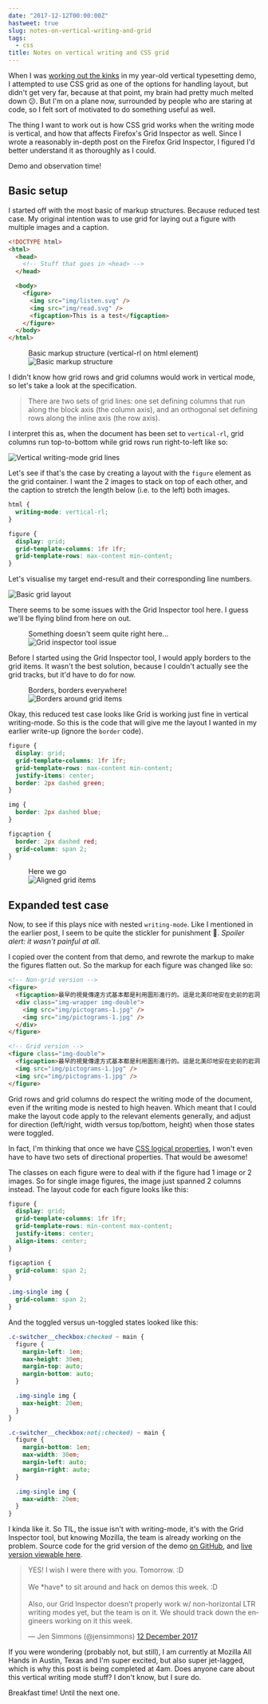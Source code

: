 ```yaml
---
date: "2017-12-12T00:00:00Z"
hastweet: true
slug: notes-on-vertical-writing-and-grid
tags:
  - css
title: Notes on vertical writing and CSS grid
---
```


When I was [working out the kinks](/blog/vertical-typesetting-revisited/) in my year-old vertical typesetting demo, I attempted to use CSS grid as one of the options for handling layout, but didn't get very far, because at that point, my brain had pretty much melted down <span class="emoji" role="img" tabindex="0" aria-label="confused face">&#x1F615;</span>. But I'm on a plane now, surrounded by people who are staring at code, so I felt sort of motivated to do something useful as well.

The thing I want to work out is how CSS grid works when the writing mode is vertical, and how that affects Firefox's Grid Inspector as well. Since I wrote a reasonably in-depth post on the Firefox Grid Inspector, I figured I'd better understand it as thoroughly as I could.

Demo and observation time!

## Basic setup

I started off with the most basic of markup structures. Because reduced test case. My original intention was to use grid for laying out a figure with multiple images and a caption.

```html
<!DOCTYPE html>
<html>
  <head>
    <!-- Stuff that goes in <head> -->
  </head>

  <body>
    <figure>
      <img src="img/listen.svg" />
      <img src="img/read.svg" />
      <figcaption>This is a test</figcaption>
    </figure>
  </body>
</html>
```

<figure>
    <figcaption>Basic markup structure (vertical-rl on html element)</figcaption>
    <img srcset="/images/posts/grid-vertical/markup-480.jpg 480w, /images/posts/grid-vertical/markup-640.jpg 640w, /images/posts/grid-vertical/markup-960.jpg 960w, /images/posts/grid-vertical/markup-1280.jpg 1280w" sizes="(max-width: 400px) 100vw, (max-width: 960px) 75vw, 640px" src="/images/posts/grid-vertical/markup-640.jpg" alt="Basic markup structure" />
</figure>

I didn't know how grid rows and grid columns would work in vertical mode, so let's take a look at the specification.

> There are two sets of grid lines: one set defining columns that run along the block axis (the column axis), and an orthogonal set defining rows along the inline axis (the row axis).

I interpret this as, when the document has been set to `vertical-rl`, grid columns run top-to-bottom while grid rows run right-to-left like so:

<img style="max-height:15em;" src="/images/posts/grid-vertical/grid-lines.svg" alt="Vertical writing-mode grid lines" />

Let's see if that's the case by creating a layout with the `figure` element as the grid container. I want the 2 images to stack on top of each other, and the caption to stretch the length below (i.e. to the left) both images.

```css
html {
  writing-mode: vertical-rl;
}

figure {
  display: grid;
  grid-template-columns: 1fr 1fr;
  grid-template-rows: max-content min-content;
}
```

Let's visualise my target end-result and their corresponding line numbers.

<img style="max-height:15em;" src="/images/posts/grid-vertical/simple.svg" alt="Basic grid layout" />

There seems to be some issues with the Grid Inspector tool here. I guess we'll be flying blind from here on out.

<figure>
    <figcaption>Something doesn't seem quite right here...</figcaption>
    <img srcset="/images/posts/grid-vertical/problem-480.jpg 480w, /images/posts/grid-vertical/problem-640.jpg 640w, /images/posts/grid-vertical/problem-960.jpg 960w, /images/posts/grid-vertical/problem-1280.jpg 1280w" sizes="(max-width: 400px) 100vw, (max-width: 960px) 75vw, 640px" src="/images/posts/grid-vertical/problem-640.jpg" alt="Grid inspector tool issue" />
</figure>

Before I started using the Grid Inspector tool, I would apply borders to the grid items. It wasn't the best solution, because I couldn't actually see the grid tracks, but it'd have to do for now.

<figure>
    <figcaption>Borders, borders everywhere!</figcaption>
    <img srcset="/images/posts/grid-vertical/borders-480.jpg 480w, /images/posts/grid-vertical/borders-640.jpg 640w, /images/posts/grid-vertical/borders-960.jpg 960w, /images/posts/grid-vertical/borders-1280.jpg 1280w" sizes="(max-width: 400px) 100vw, (max-width: 960px) 75vw, 640px" src="/images/posts/grid-vertical/borders-640.jpg" alt="Borders around grid items" />
</figure>

Okay, this reduced test case looks like Grid is working just fine in vertical writing-mode. So this is the code that will give me the layout I wanted in my earlier write-up (ignore the `border` code).

```css
figure {
  display: grid;
  grid-template-columns: 1fr 1fr;
  grid-template-rows: max-content min-content;
  justify-items: center;
  border: 2px dashed green;
}

img {
  border: 2px dashed blue;
}

figcaption {
  border: 2px dashed red;
  grid-column: span 2;
}
```

<figure>
    <figcaption>Here we go</figcaption>
    <img srcset="/images/posts/grid-vertical/aligned-480.png 480w, /images/posts/grid-vertical/aligned-640.png 640w, /images/posts/grid-vertical/aligned-960.png 960w, /images/posts/grid-vertical/aligned-1280.png 1280w" sizes="(max-width: 400px) 100vw, (max-width: 960px) 75vw, 640px" src="/images/posts/grid-vertical/aligned-640.png" alt="Aligned grid items" />
</figure>

## Expanded test case

Now, to see if this plays nice with nested `writing-mode`. Like I mentioned in the earlier post, I seem to be quite the stickler for punishment <span class="emoji" role="img" tabindex="0" aria-label="person shrugging">&#x1F937;</span>. _Spoiler alert: it wasn't painful at all._

I copied over the content from that demo, and rewrote the markup to make the figures flatten out. So the markup for each figure was changed like so:

```html
<!-- Non-grid version -->
<figure>
  <figcaption>最早的視覺傳達方式基本都是利用圖形進行的。這是北美印地安在史前的岩洞壁畫</figcaption>
  <div class="img-wrapper img-double">
    <img src="img/pictograms-1.jpg" />
    <img src="img/pictograms-1.jpg" />
  </div>
</figure>

<!-- Grid version -->
<figure class="img-double">
  <figcaption>最早的視覺傳達方式基本都是利用圖形進行的。這是北美印地安在史前的岩洞壁畫</figcaption>
  <img src="img/pictograms-1.jpg" />
  <img src="img/pictograms-1.jpg" />
</figure>
```

Grid rows and grid columns do respect the writing mode of the document, even if the writing mode is nested to high heaven. Which meant that I could make the layout code apply to the relevant elements generally, and adjust for direction (left/right, width versus top/bottom, height) when those states were toggled.

In fact, I'm thinking that once we have [CSS logical properties](https://www.w3.org/TR/css-logical-1/), I won't even have to have two sets of directional properties. That would be awesome!

The classes on each figure were to deal with if the figure had 1 image or 2 images. So for single image figures, the image just spanned 2 columns instead. The layout code for each figure looks like this:

```css
figure {
  display: grid;
  grid-template-columns: 1fr 1fr;
  grid-template-rows: min-content max-content;
  justify-items: center;
  align-items: center;
}

figcaption {
  grid-column: span 2;
}

.img-single img {
  grid-column: span 2;
}
```

And the toggled versus un-toggled states looked like this:

```css
.c-switcher__checkbox:checked ~ main {
  figure {
    margin-left: 1em;
    max-height: 30em;
    margin-top: auto;
    margin-bottom: auto;
  }

  .img-single img {
    max-height: 20em;
  }
}

.c-switcher__checkbox:not(:checked) ~ main {
  figure {
    margin-bottom: 1em;
    max-width: 30em;
    margin-left: auto;
    margin-right: auto;
  }

  .img-single img {
    max-width: 20em;
  }
}
```

I kinda like it. So TIL, the issue isn't with writing-mode, it's with the Grid Inspector tool, but knowing Mozilla, the team is already working on the problem. Source code for the grid version of the demo [on GitHub](https://github.com/huijing/demos/tree/master/grids-vertical), and [live version viewable here](https://huijing.github.io/demos/grids-vertical/).

<blockquote class="twitter-tweet" data-lang="en-gb"><p lang="en" dir="ltr">YES! I wish I were there with you. Tomorrow. :D <br><br>We *have* to sit around and hack on demos this week. :D <br><br>Also, our Grid Inspector doesn’t properly work w/ non-horizontal LTR writing modes yet, but the team is on it. We should track down the engineers working on it this week.</p>&mdash; Jen Simmons (@jensimmons) <a href="https://twitter.com/jensimmons/status/940455924111630336?ref_src=twsrc%5Etfw">12 December 2017</a></blockquote>

If you were wondering (probably not, but still), I am currently at Mozilla All Hands in Austin, Texas and I'm super excited, but also super jet-lagged, which is why this post is being completed at 4am. Does anyone care about this vertical writing mode stuff? I don't know, but I sure do.

Breakfast time! Until the next one.
